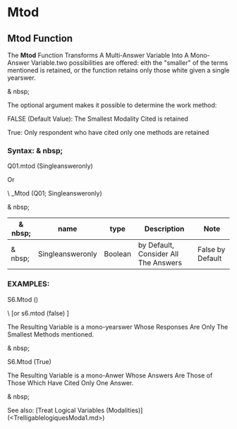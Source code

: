 # Mtod

## Mtod Function

The **Mtod** Function Transforms A Multi-Answer Variable Into A Mono-Answer Variable.two possibilities are offered: eith the "smaller" of the terms mentioned is retained, or the function retains only those white given a single yearswer.

& nbsp;

The optional argument makes it possible to determine the work method:

FALSE (Default Value): The Smallest Modality Cited is retained

True: Only respondent who have cited only one methods are retained

### Syntax: & nbsp;

Q01.mtod (Singleansweronly)

Or

\ _Mtod (Q01; Singleansweronly)

& nbsp;

| & nbsp; | **name** | **type** | **Description** | **Note** |
| --- | --- | --- | --- | --- |
| & nbsp; | Singleansweronly | Boolean | by Default, Consider All The Answers | False by Default |

### EXAMPLES:

S6.Mtod ()

\ [or s6.mtod (false) \]

The Resulting Variable is a mono-yearswer Whose Responses Are Only The Smallest Methods mentioned.

& nbsp;

S6.Mtod (True)

The Resulting Variable is a mono-Anwer Whose Answers Are Those of Those Which Have Cited Only One Answer.

& nbsp;

See also: [Treat Logical Variables (Modalities)] (<TrelligablelogiquesModa1.md>)